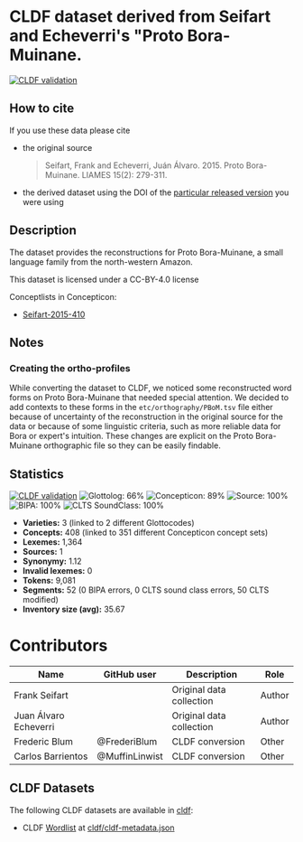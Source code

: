 # CLDF dataset derived from Seifart and Echeverri's "Proto Bora-Muinane.

[![CLDF validation](https://github.com/lexibank/seifartecheverriboran/workflows/CLDF-validation/badge.svg)](https://github.com/lexibank/seifartecheverriboran/actions?query=workflow%3ACLDF-validation)

## How to cite

If you use these data please cite
- the original source
  > Seifart, Frank and Echeverri, Juán Álvaro. 2015. Proto Bora-Muinane. LIAMES 15(2): 279-311.
- the derived dataset using the DOI of the [particular released version](../../releases/) you were using

## Description


The dataset provides the reconstructions for Proto Bora-Muinane, a small language family from the north-western Amazon.

This dataset is licensed under a CC-BY-4.0 license


Conceptlists in Concepticon:
- [Seifart-2015-410](https://concepticon.clld.org/contributions/Seifart-2015-410)
## Notes

### Creating the ortho-profiles

While converting the dataset to CLDF, we noticed some reconstructed word forms on Proto Bora-Muinane that needed special attention. We decided to add contexts to these forms in the `etc/orthography/PBoM.tsv` file either because of uncertainty of the reconstruction in the original source for the data or because of some linguistic criteria, such as more reliable data for Bora or expert's intuition. These changes are explicit on the Proto Bora-Muinane orthographic file so they can be easily findable.


## Statistics


[![CLDF validation](https://github.com/lexibank/seifartecheverriboran/workflows/CLDF-validation/badge.svg)](https://github.com/lexibank/seifartecheverriboran/actions?query=workflow%3ACLDF-validation)
![Glottolog: 66%](https://img.shields.io/badge/Glottolog-66%25-orange.svg "Glottolog: 66%")
![Concepticon: 89%](https://img.shields.io/badge/Concepticon-89%25-yellowgreen.svg "Concepticon: 89%")
![Source: 100%](https://img.shields.io/badge/Source-100%25-brightgreen.svg "Source: 100%")
![BIPA: 100%](https://img.shields.io/badge/BIPA-100%25-brightgreen.svg "BIPA: 100%")
![CLTS SoundClass: 100%](https://img.shields.io/badge/CLTS%20SoundClass-100%25-brightgreen.svg "CLTS SoundClass: 100%")

- **Varieties:** 3 (linked to 2 different Glottocodes)
- **Concepts:** 408 (linked to 351 different Concepticon concept sets)
- **Lexemes:** 1,364
- **Sources:** 1
- **Synonymy:** 1.12
- **Invalid lexemes:** 0
- **Tokens:** 9,081
- **Segments:** 52 (0 BIPA errors, 0 CLTS sound class errors, 50 CLTS modified)
- **Inventory size (avg):** 35.67

# Contributors

Name | GitHub user | Description | Role |
--- | --- | --- | --- |
Frank Seifart | | Original data collection | Author |
Juan Álvaro Echeverri | | Original data collection | Author |
Frederic Blum | @FrederiBlum | CLDF conversion | Other |
Carlos Barrientos | @MuffinLinwist | CLDF conversion | Other |




## CLDF Datasets

The following CLDF datasets are available in [cldf](cldf):

- CLDF [Wordlist](https://github.com/cldf/cldf/tree/master/modules/Wordlist) at [cldf/cldf-metadata.json](cldf/cldf-metadata.json)